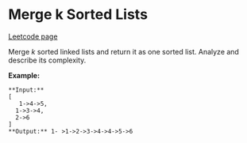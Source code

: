 # Merge k Sorted Lists
[Leetcode page](https://leetcode.com/problems/merge-k-sorted-lists/description)

Merge _k_ sorted linked lists and return it as one sorted list. Analyze and
describe its complexity.

**Example:**

    
    
    **Input:**
    [
       1->4->5,
      1->3->4,
      2->6
    ]
    **Output:** 1- >1->2->3->4->4->5->6
    

